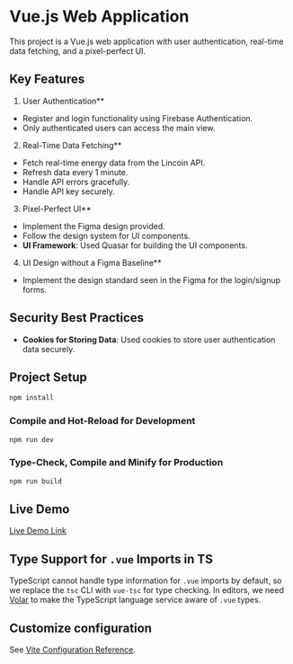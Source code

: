# Vue.js Web Application

This project is a Vue.js web application with user authentication, real-time data fetching, and a pixel-perfect UI.

## Key Features

1.  User Authentication\*\*

- Register and login functionality using Firebase Authentication.
- Only authenticated users can access the main view.

2.  Real-Time Data Fetching\*\*

- Fetch real-time energy data from the Lincoin API.
- Refresh data every 1 minute.
- Handle API errors gracefully.
- Handle API key securely.

3.  Pixel-Perfect UI\*\*

- Implement the Figma design provided.
- Follow the design system for UI components.
- **UI Framework**: Used Quasar for building the UI components.

4.  UI Design without a Figma Baseline\*\*

- Implement the design standard seen in the Figma for the login/signup forms.

## Security Best Practices

- **Cookies for Storing Data**: Used cookies to store user authentication data securely.

## Project Setup

```sh
npm install
```

### Compile and Hot-Reload for Development

```sh
npm run dev
```

### Type-Check, Compile and Minify for Production

```sh
npm run build
```

## Live Demo

[Live Demo Link](https://master.d3coe2g8x8bek5.amplifyapp.com/)

## Type Support for `.vue` Imports in TS

TypeScript cannot handle type information for `.vue` imports by default, so we replace the `tsc` CLI with `vue-tsc` for type checking. In editors, we need [Volar](https://marketplace.visualstudio.com/items?itemName=Vue.volar) to make the TypeScript language service aware of `.vue` types.

## Customize configuration

See [Vite Configuration Reference](https://vite.dev/config/).
